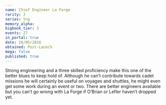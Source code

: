 ```yaml
---
name: Chief Engineer La Forge
rarity: 3
series: tng
memory_alpha:
bigbook_tier: 3
events: 27
in_portal: true
date: 26/05/2016
obtained: Post-Launch
mega: false
published: true
---
```


Strong engineering and a three skilled proficiency make this one of the better blues to keep hold of. Although he can’t contribute towards cadet missions he will certainly be useful on voyages and shuttles, he might even get some work during an event or two. There are better engineers available but you can’t go wrong with La Forge if O’Brian or Lefler haven’t dropped yet.

